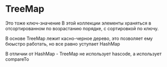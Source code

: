 # TreeMap

Это тоже ключ-значение
В этой коллекции элементы храняться в отсортированном по возрастанию порядке, с сортировкой по ключу.

В основе TreeMap лежит касно-черное дерево, это позволяет ему бюыстро работать, но все равно уступает HashMap

В отличии от HashMap - TreeMap не использует hascode, а использует compareTo